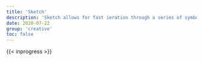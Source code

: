 ```yaml
---
title: 'Sketch'
description: 'Sketch allows for fast ieration through a series of symbols and patterns.'
date: 2020-07-22
group: 'creative'
toc: false
---
```


{{< inprogress >}}

